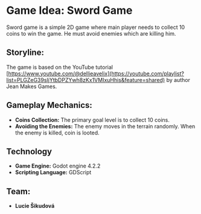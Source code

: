 # Game Idea: Sword Game

Sword game is a simple 2D game where main player needs to collect 10 coins to win the game. He must avoid enemies which are killing him.

## Storyline:
The game is based on the YouTube tutorial [https://www.youtube.com/@dellieavelix](https://youtube.com/playlist?list=PLGZeG39sIjYtbDPZYwh8zKx1VMIxuHhis&feature=shared) by author 
Jean Makes Games.

## Gameplay Mechanics:
- **Coins Collection:** The primary goal level is to collect 10 coins.
- **Avoiding the Enemies:** The enemy moves in the terrain randomly. When the enemy is killed, coin is looted.

## Technology
- **Game Engine:** Godot engine 4.2.2
- **Scripting Language:** GDScript

## Team:
- **Lucie Šikudová**
